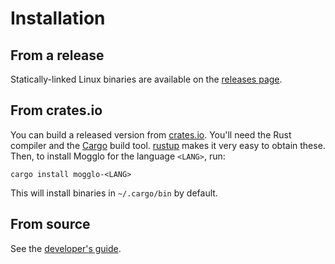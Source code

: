 # Installation

## From a release

Statically-linked Linux binaries are available on the [releases page][releases].

## From crates.io

You can build a released version from [crates.io][crates-io]. You'll need the
Rust compiler and the [Cargo][cargo] build tool. [rustup][rustup] makes it very
easy to obtain these. Then, to install Mogglo for the language `<LANG>`,
run:

```
cargo install mogglo-<LANG>
```

This will install binaries in `~/.cargo/bin` by default.

## From source

See the [developer's guide](dev.md).

[cargo]: https://doc.rust-lang.org/cargo/
[crates-io]: https://crates.io/
[releases]: https://github.com/langston-barrett/mogglo/releases
[rustup]: https://rustup.rs/
